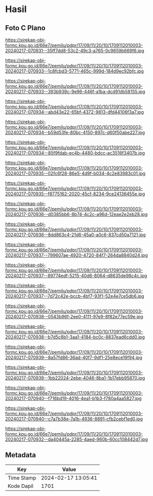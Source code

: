 # Hasil

## Foto C Plano

https://sirekap-obj-formc.kpu.go.id/66e7/pemilu/pdpr/17/09/11/20/10/1709112010003-20240217-070931--35ff7dd8-53c2-49c3-a765-0c9659b669f6.jpg

https://sirekap-obj-formc.kpu.go.id/66e7/pemilu/pdpr/17/09/11/20/10/1709112010003-20240217-070933--1c8fcbd3-5771-465c-999d-184d9ec92bfc.jpg

https://sirekap-obj-formc.kpu.go.id/66e7/pemilu/pdpr/17/09/11/20/10/1709112010003-20240217-070933--393b939c-9e96-446f-a1ba-dcd91db58155.jpg

https://sirekap-obj-formc.kpu.go.id/66e7/pemilu/pdpr/17/09/11/20/10/1709112010003-20240217-070934--abd43e22-65bf-4372-9813-dfd44106f3a7.jpg

https://sirekap-obj-formc.kpu.go.id/66e7/pemilu/pdpr/17/09/11/20/10/1709112010003-20240217-070934--b59d53fe-80bc-4150-897c-d60f50abe227.jpg

https://sirekap-obj-formc.kpu.go.id/66e7/pemilu/pdpr/17/09/11/20/10/1709112010003-20240217-070934--85f9fdab-ec4b-4480-bdcc-ac3516f3407b.jpg

https://sirekap-obj-formc.kpu.go.id/66e7/pemilu/pdpr/17/09/11/20/10/1709112010003-20240217-070935--02fc6f28-86e5-4d9f-b034-4c2e83983c01.jpg

https://sirekap-obj-formc.kpu.go.id/66e7/pemilu/pdpr/17/09/11/20/10/1709112010003-20240217-070935--f8775162-2020-45cf-8234-9ce24136455e.jpg

https://sirekap-obj-formc.kpu.go.id/66e7/pemilu/pdpr/17/09/11/20/10/1709112010003-20240217-070936--d0385bb6-8b74-4c2c-a96d-12eae2e2eb28.jpg

https://sirekap-obj-formc.kpu.go.id/66e7/pemilu/pdpr/17/09/11/20/10/1709112010003-20240217-070936--8dd863c4-21d6-45a0-a0c6-837cd50a7121.jpg

https://sirekap-obj-formc.kpu.go.id/66e7/pemilu/pdpr/17/09/11/20/10/1709112010003-20240217-070937--799607ae-4920-4720-84f7-264da8840d24.jpg

https://sirekap-obj-formc.kpu.go.id/66e7/pemilu/pdpr/17/09/11/20/10/1709112010003-20240217-070937--89774edf-5215-40d6-8064-d8635de98c4c.jpg

https://sirekap-obj-formc.kpu.go.id/66e7/pemilu/pdpr/17/09/11/20/10/1709112010003-20240217-070937--7d72c42e-bccb-4bf7-93f1-52e4e7ce5db6.jpg

https://sirekap-obj-formc.kpu.go.id/66e7/pemilu/pdpr/17/09/11/20/10/1709112010003-20240217-070938--0543b96f-2ee0-4111-97e9-8f82e77ec59e.jpg

https://sirekap-obj-formc.kpu.go.id/66e7/pemilu/pdpr/17/09/11/20/10/1709112010003-20240217-070938--b7d5c8b1-3aa1-4184-bc0c-8837ead6cdd0.jpg

https://sirekap-obj-formc.kpu.go.id/66e7/pemilu/pdpr/17/09/11/20/10/1709112010003-20240217-070939--8a57fd86-36ad-40f7-9df1-25e8ece19f94.jpg

https://sirekap-obj-formc.kpu.go.id/66e7/pemilu/pdpr/17/09/11/20/10/1709112010003-20240217-070939--1bb22024-2ebe-4046-8ba1-1b17ebb95870.jpg

https://sirekap-obj-formc.kpu.go.id/66e7/pemilu/pdpr/17/09/11/20/10/1709112010003-20240217-070940--f716bd19-4016-4ea1-b1b3-f780a4aa5827.jpg

https://sirekap-obj-formc.kpu.go.id/66e7/pemilu/pdpr/17/09/11/20/10/1709112010003-20240217-070940--c7a7b38e-7a1b-4936-8891-cfb2cebf1ed0.jpg

https://sirekap-obj-formc.kpu.go.id/66e7/pemilu/pdpr/17/09/11/20/10/1709112010003-20240217-070932--da40445a-2285-4aed-960b-60cc108442d7.jpg


## Metadata

| Key        | Value               |
| ---------- | ------------------- |
| Time Stamp | 2024-02-17 13:05:41 |
| Kode Dapil | 1701                |




